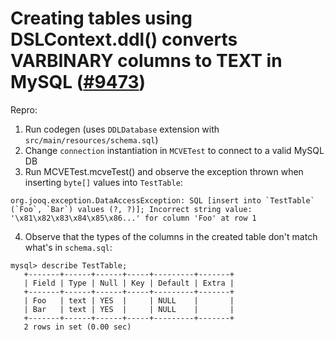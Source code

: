 # Creating tables using DSLContext.ddl() converts VARBINARY columns to TEXT in MySQL ([#9473](https://github.com/jOOQ/jOOQ/issues/9473))

Repro:
1. Run codegen (uses `DDLDatabase` extension with `src/main/resources/schema.sql`)
2. Change `connection` instantiation in `MCVETest` to connect to a valid MySQL DB
3. Run MCVETest.mcveTest() and observe the exception thrown when inserting `byte[]` values into `TestTable`:
```
org.jooq.exception.DataAccessException: SQL [insert into `TestTable` (`Foo`, `Bar`) values (?, ?)]; Incorrect string value: '\x81\x82\x83\x84\x85\x86...' for column 'Foo' at row 1
```
4. Observe that the types of the columns in the created table don't match what's in `schema.sql`:
```
mysql> describe TestTable;
   +-------+------+------+-----+---------+-------+
   | Field | Type | Null | Key | Default | Extra |
   +-------+------+------+-----+---------+-------+
   | Foo   | text | YES  |     | NULL    |       |
   | Bar   | text | YES  |     | NULL    |       |
   +-------+------+------+-----+---------+-------+
   2 rows in set (0.00 sec)
```